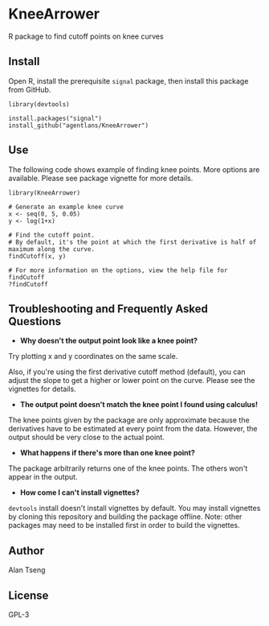 # KneeArrower
R package to find cutoff points on knee curves

## Install
Open R, install the prerequisite `signal` package, then install this package from GitHub.
```
library(devtools)

install.packages("signal")
install_github("agentlans/KneeArrower")
```
## Use
The following code shows example of finding knee points. More options are available.
Please see package vignette for more details.
```
library(KneeArrower)

# Generate an example knee curve
x <- seq(0, 5, 0.05)
y <- log(1+x)

# Find the cutoff point.
# By default, it's the point at which the first derivative is half of maximum along the curve.
findCutoff(x, y)

# For more information on the options, view the help file for findCutoff
?findCutoff
```
## Troubleshooting and Frequently Asked Questions

- **Why doesn't the output point look like a knee point?**

Try plotting x and y coordinates on the same scale.

Also, if you're using the first derivative cutoff method (default), you can adjust the slope to get a higher or lower point on the curve. Please see the vignettes for details.

- **The output point doesn't match the knee point I found using calculus!**

The knee points given by the package are only approximate because the derivatives have to be estimated at every point from the data. However, the output should be very close to the actual point.

- **What happens if there's more than one knee point?**

The package arbitrarily returns one of the knee points. The others won't appear in the output.

- **How come I can't install vignettes?**

`devtools` install doesn't install vignettes by default.
You may install vignettes by cloning this repository and building the package offline.
Note: other packages may need to be installed first in order to build the vignettes.

## Author
Alan Tseng

## License
GPL-3
